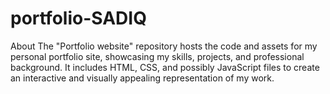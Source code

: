 # portfolio-SADIQ
About The "Portfolio website" repository hosts the code and assets for my personal portfolio site, showcasing my skills, projects, and professional background. It includes HTML, CSS, and possibly JavaScript files to create an interactive and visually appealing representation of my work.

